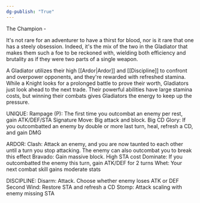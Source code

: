 ```yaml
---
dg-publish: "True"
---
```


The Champion - 

It's not rare for an adventurer to have a thirst for blood, nor is it rare that one has a steely obsession. Indeed, it's the mix of the two in the Gladiator that makes them such a foe to be reckoned with, wielding both efficiency and brutality as if they were two parts of a single weapon.

A Gladiator utilizes their high [[Ardor|Ardor]] and [[Discipline]] to confront and overpower opponents, and they're rewarded with refreshed stamina. While a Knight looks for a prolonged battle to prove their worth, Gladiators just look ahead to the next trade. Their powerful abilities have large stamina costs, but winning their combats gives Gladiators the energy to keep up the pressure.

UNIQUE:
Rampage (P): The first time you outcombat an enemy per rest, gain ATK/DEF/STA
Signature Move: Big attack and block. Big CD
Glory: If you outcombatted an enemy by double or more last turn, heal, refresh a CD, and gain DMG 

ARDOR:
Clash: Attack an enemy, and you are now taunted to each other until a turn you stop attacking. The enemy can also outcombat you to break this effect
Bravado: Gain massive block. High STA cost
Dominate: If you outcombatted the enemy this turn, gain ATK/DEF for 2 turns
Whet: Your next combat skill gains moderate stats

DISCIPLINE:
Disarm: Attack. Choose whether enemy loses ATK or DEF
Second Wind: Restore STA and refresh a CD
Stomp: Attack scaling with enemy missing STA